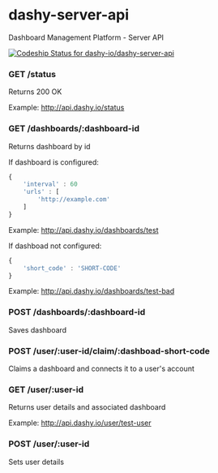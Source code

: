 dashy-server-api
================
Dashboard Management Platform - Server API

[![Codeship Status for dashy-io/dashy-server-api](https://codeship.com/projects/669bc9e0-5795-0132-c62d-2aedc25d7739/status)](https://codeship.com/projects/49856)

### GET /status

Returns 200 OK

Example: http://api.dashy.io/status

### GET /dashboards/:dashboard-id
Returns dashboard by id

If dashboard is configured:
```js
{
    'interval' : 60
    'urls' : [
        'http://example.com'
    ]
}
```
Example: http://api.dashy.io/dashboards/test

If dashboad not configured:
```js
{
    'short_code' : 'SHORT-CODE'
}
```
Example: http://api.dashy.io/dashboards/test-bad

### POST /dashboards/:dashboard-id
Saves dashboard

### POST /user/:user-id/claim/:dashboad-short-code
Claims a dashboard and connects it to a user's account

### GET /user/:user-id
Returns user details and associated dashboard

Example: http://api.dashy.io/user/test-user

### POST /user/:user-id
Sets user details
